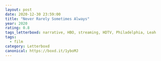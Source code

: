 ```yaml
---
layout: post 
date: 2020-12-30 23:59:00
title: "Never Rarely Sometimes Always"
year: 2020
rating: 0.8
tags_letterboxd: narrative, HBO, streaming, HDTV, Philadelphia, Leah
tags:
  - film
category: Letterboxd
canonical: https://boxd.it/1yboMJ
---
```

